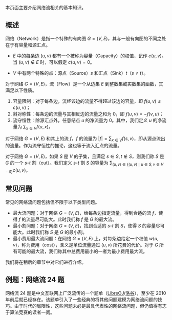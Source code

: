 本页面主要介绍网络流相关的基本知识。

## 概述

网络（Network）是指一个特殊的有向图 $G=(V,E)$，其与一般有向图的不同之处在于有容量和源汇点。

- $E$ 中的每条边 $(u, v)$ 都有一个被称为容量（Capacity）的权值，记作 $c(u, v)$。当 $(u,v)\notin E$ 时，可以假定 $c(u,v)=0$。

- $V$ 中有两个特殊的点：源点（Source）$s$ 和汇点（Sink）$t$（$s \neq t$）。

对于网络 $G=(V, E)$，流（Flow）是一个从边集 $E$ 到整数集或实数集的函数，其满足以下性质。

1. 容量限制：对于每条边，流经该边的流量不得超过该边的容量，即 $f(u,v) \leq c(u,v)$；
2. 斜对称性：每条边的流量与其相反边的流量之和为 $0$，即 $f(u,v)=-f(v,u)$；
3. 流守恒性：除源汇点外，任意结点 $u$ 的净流量为 $0$。其中，我们定义 $u$ 的净流量为 $\sum_{x \in V} f(u, x)$。

对于网络 $G = (V, E)$ 和其上的流 $f$，$f$ 的流量为 $|f| = \sum_{x \in V} f(s, v)$，即从源点流出的流量。作为流守恒性的推论，这也等于流入汇点的流量。

对于网络 $G = (V, E)$，如果 $S$ 是 $V$ 的子集，且满足 $s \in S, t \not\in S$，则我们称 $S$ 是 $G$ 的一个 $s$-$t$ 割（cut）。我们定义 $s$-$t$ 割 $S$ 的容量为 $\sum_{(u, v) \in \{(u, v) \mid u \in S, v \in V-S\}} c(u, v)$。

## 常见问题

常见的网络流问题包括但不限于以下类型问题。

- 最大流问题：对于网络 $G = (V, E)$，给每条边指定流量，得到合适的流 $f$，使得 $f$ 的流量尽可能大。此时我们称 $f$ 是 $G$ 的最大流。
- 最小割问题：对于网络 $G = (V, E)$，找到合适的 $s$-$t$ 割 $S$，使得 $S$ 的容量尽可能大。此时我们称 $S$ 是 $G$ 的最小割。
- 最小费用最大流问题：在网络 $G = (V, E)$ 上，对每条边给定一个权值 $w(u, v)$，称为费用（cost），含义是单位流量通过 $(u, v)$ 所花费的代价。对于 $G$ 所有可能的最大流，我们称其中总费用最小的一者为最小费用最大流。

我们将在稍后的章节中对它们进行介绍。

## 例题：网络流 24 题

网络流 24 题是中文互联网上广泛流传的一个题单（[LibreOJ](https://loj.ac/problems/tag/30)/[洛谷](https://www.luogu.com.cn/problem/list?tag=332)），至少在 2010 年前后就已经存在。该题单引入了一些经典的将其他问题建模为网络流问题的技巧。由于时代的局限性，这些问题未必是最具代表性的网络流问题，但仍值得有志于算法竞赛的读者一阅。
